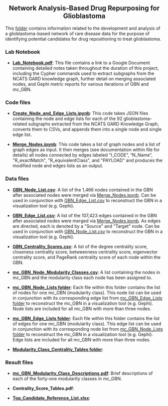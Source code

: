 <h2 align="center">Network Analysis-Based Drug Repurposing for Glioblastoma</h2>

This [folder](https://github.com/ncats/drug_rep/tree/main/Glioblastoma_Subgraph) contains information related to the development and analysis of a glioblastoma-based network of rare disease data for the purpose of identifying potential candidates for drug repositioning to treat glioblastoma. 

<!---
mention NCATS GARD Knowledge graph here
-->

### Lab Notebook 

- **[Lab_Notebook.pdf](https://github.com/ncats/drug_rep/blob/main/Glioblastoma_Subgraph/Lab_Notebook.pdf)**: This file contains a link to a Google Document containing detailed notes taken throughout the duration of this project, including the Cypher commands used to extract subgraphs from the NCATS GARD knowledge graph, further detail on merging associated nodes, and Gephi metric reports for various iterations of GBN and mc_GBN. 



### Code files

- **[Create_Node_and_Edge_Lists.ipynb](https://github.com/ncats/drug_rep/blob/main/Glioblastoma_Subgraph/Create_Node_and_Edge_Lists.ipynb)**: This code takes JSON files containing the node and edge lists for each of the 92 glioblastoma-related subgraphs extracted from the NCATS GARD Knowledge Graph, converts them to CSVs, and appends them into a single node and single edge list.  

- **[Merge_Nodes.ipynb](https://github.com/ncats/drug_rep/blob/main/Glioblastoma_Subgraph/Merge_Nodes.ipynb)**: This code takes a list of graph nodes and a list of graph edges as input. It then merges (see documentation within file for details) all nodes connected by edges labeled “I_CODE”, “N_Name”, "R_exactMatch", "R_equivalentClass", and "PAYLOAD" and produces the modified node and edges lists as an output. 



### Data files 

- **[GBN_Node_List.csv](https://github.com/ncats/drug_rep/blob/main/Glioblastoma_Subgraph/GBN_Node_List.csv)**: A list of the 1,466 nodes contained in the GBN after associated nodes were merged via [Merge_Nodes.ipynb](https://github.com/ncats/drug_rep/blob/main/Glioblastoma_Subgraph/Merge_Nodes.ipynb). Can be used in conjunction with [GBN_Edge_List.csv](https://github.com/ncats/drug_rep/blob/main/Glioblastoma_Subgraph/GBN_Edge_List.csv) to reconstruct the GBN in a visualization tool (e.g. Gephi).

- **[GBN_Edge_List.csv](https://github.com/ncats/drug_rep/blob/main/Glioblastoma_Subgraph/GBN_Edge_List.csv)**: A list of the 107,423 edges contained in the GBN after associated nodes were merged via [Merge_Nodes.ipynb](https://github.com/ncats/drug_rep/blob/main/Glioblastoma_Subgraph/Merge_Nodes.ipynb). As edges are directed, each is denoted by a "Source" and "Target" node. Can be used in conjunction with [GBN_Node_List.csv](https://github.com/ncats/drug_rep/blob/main/Glioblastoma_Subgraph/GBN_Node_List.csv) to reconstruct the GBN in a visualization tool (e.g. Gephi).

- **[GBN_Centrality_Scores.csv](https://github.com/ncats/drug_rep/blob/main/Glioblastoma_Subgraph/GBN_centrality_scores.csv)**: A list of the degree centrality score, closeness centrality score, betweenness centrality score, eigenvector centrality score, and PageRank centrality score of each node within the GBN. 

- **[mc_GBN_Node_Modularity_Classes.csv](https://github.com/ncats/drug_rep/blob/main/Glioblastoma_Subgraph/mc_GBN_Node_Modularity_Classes.csv)**: A list containing the nodes in mc_GBN and the modularity class each node has been assigned to.  

- **[mc_GBN_Node_Lists folder](https://github.com/ncats/drug_rep/tree/main/Glioblastoma_Subgraph/mc_GBN_Node_Lists)**: Each file within this folder contains the list of nodes for one mc_GBN (modularity class). This node list can be used in conjunction with its corresponding edge list from [mc_GBN_Edge_Lists folder](https://github.com/ncats/drug_rep/tree/main/Glioblastoma_Subgraph/mc_GBN_Edge_Lists) to reconstruct the mc_GBN in a visualization tool (e.g. Gephi). Node lists are included for all mc_GBN with more than three nodes.

- **[mc_GBN_Edge_Lists folder](https://github.com/ncats/drug_rep/tree/main/Glioblastoma_Subgraph/mc_GBN_Edge_Lists)**: Each file within this folder contains the list of edges for one mc_GBN (modularity class). This edge list can be used in conjunction with its corresponding node list from [mc_GBN_Node_Lists folder](https://github.com/ncats/drug_rep/tree/main/Glioblastoma_Subgraph/mc_GBN_Node_Lists) to reconstruct the mc_GBN in a visualization tool (e.g. Gephi). Edge lists are included for all mc_GBN with more than three nodes.

- **[Modularity_Class_Centrality_Tables folder](https://github.com/ncats/drug_rep/tree/main/Glioblastoma_Subgraph/modularity_class_centrality_tables)**:



### Result files

- **[mc_GBN_Modularity_Class_Descriptions.pdf](https://github.com/ncats/drug_rep/blob/main/Glioblastoma_Subgraph/mc_GBN_Modularity_Class_Descriptions.pdf)**: Brief descriptions of each of the forty-one modularity classes in mc_GBN.

- **Centrality_Score_Tables.pdf**: 

- **[Top_Candidate_Reference_List.xlsx](https://github.com/ncats/drug_rep/blob/main/Glioblastoma_Subgraph/Top_Candidate_Reference_List.xlsx)**: 
